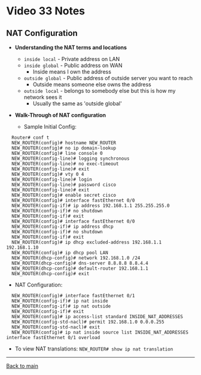# Video 33 Notes

## NAT Configuration
- **Understanding the NAT terms and locations**
  - ```inside local``` - Private address on LAN
  - ```inside global``` - Public address on WAN
    - Inside means I own the address
  - ```outside global``` - Public address of outside server you want to reach
    - Outside means someone else owns the address
  - ```outside local``` - belongs to somebody else but this is how my network sees it
    - Usually the same as 'outside global'

- **Walk-Through of NAT configuration**
  - Sample Initial Config:
```
  Router# conf t
  NEW_ROUTER(config)# hostname NEW_ROUTER
  NEW_ROUTER(config)# no ip domain-lookup
  NEW_ROUTER(config)# line console 0
  NEW_ROUTER(config-line)# logging synchronous
  NEW_ROUTER(config-line)# no exec-timeout
  NEW_ROUTER(config-line)# exit
  NEW_ROUTER(config)# vty 0 4
  NEW_ROUTER(config-line)# login
  NEW_ROUTER(config-line)# password cisco
  NEW_ROUTER(config-line)# exit
  NEW_ROUTER(config)# enable secret cisco
  NEW_ROUTER(config)# interface fastEthernet 0/0
  NEW_ROUTER(config-if)# ip address 192.168.1.1 255.255.255.0
  NEW_ROUTER(config-if)# no shutdown
  NEW_ROUTER(config-if)# exit
  NEW_ROUTER(config)# interface fastEthernet 0/0
  NEW_ROUTER(config-if)# ip address dhcp
  NEW_ROUTER(config-if)# no shutdown
  NEW_ROUTER(config-if)# exit
  NEW_ROUTER(config)# ip dhcp excluded-address 192.168.1.1 192.168.1.10
  NEW_ROUTER(config)# ip dhcp pool LAN
  NEW_ROUTER(dhcp-config)# network 192.168.1.0 /24
  NEW_ROUTER(dhcp-config)# dns-server 8.8.8.8 8.8.4.4
  NEW_ROUTER(dhcp-config)# default-router 192.168.1.1
  NEW_ROUTER(dhcp-config)# exit
```
  - NAT Configuration:
```
  NEW_ROUTER(config)# interface fastEthernet 0/1
  NEW_ROUTER(config-if)# ip nat inside
  NEW_ROUTER(config-if)# ip nat outside
  NEW_ROUTER(config-if)# exit
  NEW_ROUTER(config)# ip access-list standard INSIDE_NAT_ADDRESSES
  NEW_ROUTER(config-std-nacl)# permit 192.168.1.0 0.0.0.255
  NEW_ROUTER(config-std-nacl)# exit
  NEW_ROUTER(config)# ip nat inside source list INSIDE_NAT_ADDRESSES interface fastEthernet 0/1 overload
```
  - To view NAT translations:
    ```NEW_ROUTER# show ip nat translation```


---
 
[Back to main](https://github.com/rot0xd/CBTNuggets/blob/master/CCNA/ICND-1/README.md)

